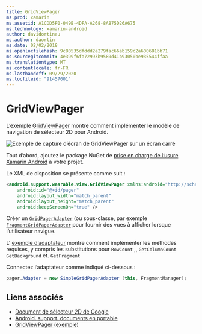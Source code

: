```yaml
---
title: GridViewPager
ms.prod: xamarin
ms.assetid: A1CDD5F0-049B-4DFA-A268-8A875D26A675
ms.technology: xamarin-android
author: davidortinau
ms.author: daortin
ms.date: 02/02/2018
ms.openlocfilehash: 9c80535dfddd2a279fac66ab159c2a600681bb71
ms.sourcegitcommit: 4e399f6fa72993b9580d41b93050be935544ffaa
ms.translationtype: MT
ms.contentlocale: fr-FR
ms.lasthandoff: 09/29/2020
ms.locfileid: "91457001"
---
```

# <a name="gridviewpager"></a>GridViewPager

L’exemple [GridViewPager](/samples/xamarin/monodroid-samples/wear-gridviewpager) montre comment implémenter le modèle de navigation de sélecteur 2D pour Android.

![Exemple de capture d’écran de GridViewPager sur un écran carré](gridviewpager-images/gridviewpager.png)

Tout d’abord, ajoutez le package NuGet de [prise en charge de l’usure Xamarin Android](https://www.nuget.org/packages/Xamarin.Android.Wear/) à votre projet.

Le XML de disposition se présente comme suit :

```xml
<android.support.wearable.view.GridViewPager xmlns:android="http://schemas.android.com/apk/res/android"
    android:id="@+id/pager"
    android:layout_width="match_parent"
    android:layout_height="match_parent"
    android:keepScreenOn="true" />
```

Créer un [`GridPagerAdapter`](https://developer.android.com/reference/android/support/wearable/view/GridPagerAdapter.html)
(ou sous-classe, par exemple [`FragmentGridPagerAdapter`](https://developer.android.com/reference/android/support/wearable/view/FragmentGridPagerAdapter.html)
pour fournir des vues à afficher lorsque l’utilisateur navigue.

L' [exemple d’adaptateur](https://github.com/xamarin/monodroid-samples/blob/master/wear/GridViewPager/GridViewPager/SimpleGridPagerAdapter.cs) montre comment implémenter les méthodes requises, y compris les substitutions pour `RowCount` ,, `GetColumnCount` `GetBackground` et. `GetFragment`

Connectez l’adaptateur comme indiqué ci-dessous :

```csharp
pager.Adapter = new SimpleGridPagerAdapter (this, FragmentManager);
```

## <a name="related-links"></a>Liens associés

- [Document de sélecteur 2D de Google](https://developer.android.com/training/wearables/ui/2d-picker.html)
- [Android. support. documents en portable](https://developer.android.com/reference/android/support/wearable/view/package-summary.html)
- [GridViewPager (exemple)](/samples/xamarin/monodroid-samples/wear-gridviewpager)